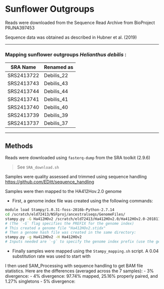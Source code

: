 # Sunflower Outgroups

Reads were downloaded from the Sequence Read Archive from BioProject PRJNA397453

Sequence data was obtained as described in Hubner et al. (2019)

---

### Mapping sunflower outgroups _Helianthus debilis_ :

| SRA Name  | Renamed as |
|-----------| ---------- |
|SRS2413722 | Debilis_22 |
|SRS2413743 | Debilis_43 |
|SRS2413744 | Debilis_44 |
|SRS2413741 | Debilis_41 |
|SRS2413740 | Debilis_40 |
|SRS2413739 | Debilis_39 |
|SRS2413737 | Debilis_37 |

---

## Methods

Reads were downloaded using `fasterq-dump` from the SRA toolkit (2.9.6)
> See `SRA_download.sh`

Samples were quality assessed and trimmed using sequence handling https://github.com/EDitt/sequence_handling

Samples were then mapped to the HA412Hov.2.0 genome
- First, a genome index file was created using the following commands:
```bash
module load Stampy/1.0.31-foss-2016b-Python-2.7.14 
cd /scratch/eld72413/NSFproj/ancestralseqs/GenomeFiles/
stampy.py -G Ha412HOv2 /scratch/eld72413/Ha412HOv2.0/Ha412HOv2.0-20181130.fasta  
# (The `-G` flag specifies the PREFIX for the genome index)  
# This created a genome file "Ha412HOv2.stidx"  
# Then a genome hash file was created in the same directory:  
stampy.py -g Ha412HOv2 -H Ha412HOv2
# Inputs needed are `-g` to specify the genome index prefix (use the genome index file PREFIX.stidx), and `-H` to build a hash file with the prefix listed (build hash PREFIX.sthash)
```

- Finally samples were mapped using the `Stampy_mapping.sh` script. A 0.04 substitution rate was used to start with

I then used SAM_Processing with sequence handling to get BAM file statistics. Here are the differences (averaged across the 7 samples):
	- 3% divergence:
	- 4% divergence: 97.74% mapped, 25.16% properly paired, and 1.27% singletons
	- 5% divergence: 